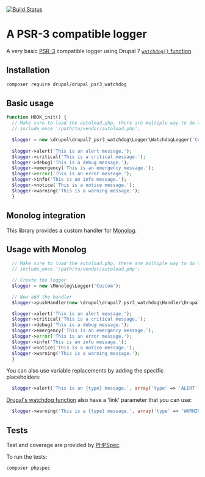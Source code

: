 [![Build Status](https://www.travis-ci.org/drupol/drupal7_psr3_watchdog.svg?branch=master)](https://www.travis-ci.org/drupol/drupal7_psr3_watchdog)

# A PSR-3 compatible logger

A very basic [PSR-3](https://github.com/php-fig/fig-standards/blob/master/accepted/PSR-3-logger-interface.md) compatible logger using Drupal 7 [`watchdog()` function](https://api.drupal.org/api/drupal/includes%21bootstrap.inc/function/watchdog/7.x).

## Installation

```bash
composer require drupol/drupal_psr3_watchdog
```

## Basic usage

```php
function HOOK_init() {
  // Make sure to load the autoload.php, there are multiple way to do that.
  // include_once '/path/to/vendor/autoload.php';

  $logger = new \drupol\drupal7_psr3_watchdog\Logger\WatchdogLogger('Custom');
  
  $logger->alert('This is an alert message.');
  $logger->critical('This is a critical message.');
  $logger->debug('This is a debug message.');
  $logger->emergency('This is an emergency message.');
  $logger->error('This is an error message.');
  $logger->info('This is an info message.');
  $logger->notice('This is a notice message.');
  $logger->warning('This is a warning message.');
  }  
```

## Monolog integration

This library provides a custom handler for [Monolog](https://github.com/Seldaek/monolog).

## Usage with Monolog

```php
  // Make sure to load the autoload.php, there are multiple way to do that.
  // include_once '/path/to/vendor/autoload.php';

  // Create the logger
  $logger = new \Monolog\Logger('Custom');

  // Now add the handler
  $logger->pushHandler(new \drupol\drupal7_psr3_watchdog\Handler\Drupal7Watchdog());

  $logger->alert('This is an alert message.');
  $logger->critical('This is a critical message.');
  $logger->debug('This is a debug message.');
  $logger->emergency('This is an emergency message.');
  $logger->error('This is an error message.');
  $logger->info('This is an info message.');
  $logger->notice('This is a notice message.');
  $logger->warning('This is a warning message.');  
  }
```

You can also use variable replacements by adding the specific placeholders:
  
```php
  $logger->alert('This is an {type} message.', array('type' => 'ALERT'));
```

[Drupal's watchdog function](https://api.drupal.org/api/drupal/includes%21bootstrap.inc/function/watchdog/7.x) also have a 'link' parameter that you can use:

```php
  $logger->warning('This is a {type} message.', array('type' => 'WARNING', 'link' => '<a href="https://github.com/">Github</a>'));
```

## Tests

Test and coverage are provided by [PHPSpec](http://www.phpspec.net/).

To run the tests:

```
composer phpspec
```